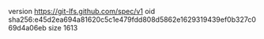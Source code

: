 version https://git-lfs.github.com/spec/v1
oid sha256:e45d2ea694a81620c5c1e479fdd808d5862e1629319439ef0b327c069d4a06eb
size 1613
